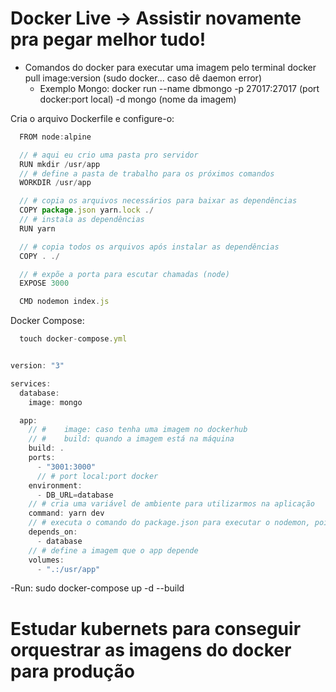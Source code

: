 # Docker Live -> Assistir novamente pra pegar melhor tudo!

- Comandos do docker para executar uma imagem pelo terminal
  docker pull image:version (sudo docker... caso dê daemon error) <!-- Isso é pra baixar uma imagem do docker-hub -->
  - Exemplo Mongo: docker run --name dbmongo -p 27017:27017 (port docker:port local) -d mongo (nome da imagem)

Cria o arquivo Dockerfile e configure-o:

```javascript
  FROM node:alpine

  // # aqui eu crio uma pasta pro servidor
  RUN mkdir /usr/app
  // # define a pasta de trabalho para os próximos comandos
  WORKDIR /usr/app

  // # copia os arquivos necessários para baixar as dependências
  COPY package.json yarn.lock ./
  // # instala as dependências
  RUN yarn

  // # copia todos os arquivos após instalar as dependências
  COPY . ./

  // # expõe a porta para escutar chamadas (node)
  EXPOSE 3000

  CMD nodemon index.js

```

Docker Compose:

```javascript
  touch docker-compose.yml
```

```javascript

version: "3"

services:
  database:
    image: mongo

  app:
    // #    image: caso tenha uma imagem no dockerhub
    // #    build: quando a imagem está na máquina
    build: .
    ports:
      - "3001:3000"
      // # port local:port docker
    environment:
      - DB_URL=database
    // # cria uma variável de ambiente para utilizarmos na aplicação
    command: yarn dev
    // # executa o comando do package.json para executar o nodemon, pois aqui direto ele não reconheceria o nodemon como comando bash
    depends_on:
      - database
    // # define a imagem que o app depende
    volumes:
      - ".:/usr/app"
```

-Run: sudo docker-compose up -d --build

# Estudar kubernets para conseguir orquestrar as imagens do docker para produção
